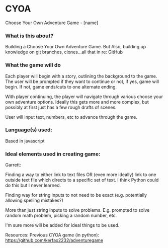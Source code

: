 # CYOA
Choose Your Own Adventure Game - [name]

### What is this about?
Building a Choose Your Own Adventure Game.  But Also, building up knowledge on git branches, clones...all that in re: GitHub

### What the game will do
Each player will begin with a story, outlining the background to the game.  The user will be prompted if they want to continue or not, if yes, game will begin.  If not, game ends/cuts to one alternate ending.

With player continuing, the player will navigate through various choose your own adventure options.  Ideally this gets more and more complex, but possibly at first just has a few rough drafts of scenes.

User will input text, numbers, etc to advance through the game.

### Language(s) used:
Based in javascript

### Ideal elements used in creating game:
Garrett: 

Finding a way to either link to text files OR (even more ideally) link to one outside text file which directs to a specific set of text.  I think Python could do this but I never learned.

Finding way for string inputs to not need to be exact (e.g. potentially allowing spelling mistakes?)

More than just string inputs to solve problems.  E.g. prompted to solve random math problem, picking a random number, etc.

I'm sure more will be added for ideal things to be used.

Resources:
Previous CYOA game (in python): https://github.com/kerfax2232/adventuregame